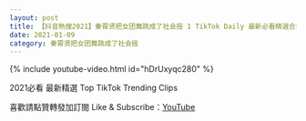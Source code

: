 ```yaml
---
layout: post
title: 【抖音熱搜2021】秦霄贤把女团舞跳成了社会摇 1 TikTok Daily 最新必看精選合集2021 01 09
date: 2021-01-09
category: 秦霄贤把女团舞跳成了社会摇
---
```


{% include youtube-video.html id="hDrUxyqc280" %}

2021必看 最新精選 Top TikTok Trending Clips

喜歡請點贊轉發加訂閱 Like & Subscribe：[YouTube](https://www.youtube.com/channel/UCAoR7VcanIPd04uEq_GIylA/videos)


